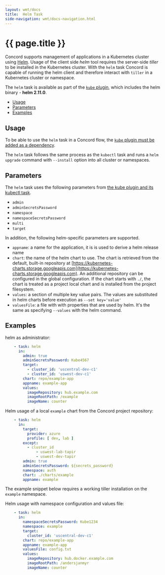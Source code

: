 ```yaml
---
layout: wmt/docs
title:  Helm Task
side-navigation: wmt/docs-navigation.html
---
```


# {{ page.title }}

Concord supports management of applications in a Kubernetes cluster using
[Helm](https://helm.sh/). Usage of the client side _helm_ tool requires the
server-side _tiller_ to be installed in the Kubernetes cluster. With the `helm`
task Concord is capable of running the helm client and therefore interact with
`tiller` in a Kubernetes cluster or namespace.

The `helm` task is available as part of the [`kube` plugin](./kubectl.html),
which includes the helm binary - __helm 2.11.0__.

- [Usage](#usage)
- [Parameters](#parameters)
- [Examples](#examples)


## Usage

To be able to use the `helm` task in a Concord flow, the
[`kube` plugin must be added as a dependency](./kubectl.html#usage).

The `helm` task follows the same process as the `kubectl` task and
runs a `helm upgrade` command with `--install` option into all cluster or
namespaces.

## Parameters

The `helm` task uses the following parameters from
[the kube plugin and its kubectl task](./kubectl.html#).

- `admin`
- `adminSecretsPassword`
- `namespace`
- `namespaceSecretsPassword`
- `multi`
- `target`

In addition, the following helm-specific parameters are supported.

- `appname`: a name for the application, it is is used to derive a helm release
  name
- `chart`: the name of the  helm chart to use. The chart is retrieved from
  the default, built-in repository at
  [https://kubernetes-charts.storage.googleapis.com](https://kubernetes-charts.storage.googleapis.com).
  An additional repository can be configured in the global configuration.
  If the chart starts with `./`, the chart is treated as a project local
  chart and is installed from the project filesystem.
- `values`: a section of multiple key value pairs. The values are substituted
  in helm charts before execution as `--set key='value'`
- `valuesFile`: a file with with properties that are used by helm. It's the
    same as specifying `--values` with the helm command.

<a name="#examples">

## Examples

helm as administrator:

```yaml
    - task: helm
      in:
        admin: true
        adminSecretsPassword: Kube4567
        target:
          - cluster_id: 'uscentral-dev-c1'
          - cluster_id: 'uswest-dev-c1'
        chart: repo/example-app
        appname: example-app
        values:
          imageRepository: hub.example.com
          imageRootPath: /example
          imageName: counter
```

Helm usage of a local `example` chart from the Concord project repository:

```yaml
    - task: helm
      in:
        target:
          provider: azure
          profile: [ dev, lab ]
        except:
          - cluster_id
              - uswest-lab-tapir
              - uswest-dev-tapir
        admin: true
        adminSecretsPassword: ${secrets_password}
        namespace: auth
        chart: ./charts/example
        appname: example
```

The example snippet below requires a working tiller installation on the
`example` namespace.

Helm usage with namespace configuration and values file:

```yaml
    - task: helm
      in:
        namespaceSecretsPassword: Kube1234
        namespace: example
        target:
          cluster_id: 'uscentral-dev-c1'
        chart: repo/example-app
        appname: example-app
        valuesFile: config.txt
        values:
          imageRepository: hub.docker.example.com
          imageRootPath: /andersjanmyr
          imageName: counter
```
